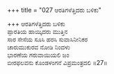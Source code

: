+++
title = "027 ಆರತಿಗಳೆತ್ತಿದರು ಬಳಿಕು"

+++
ಆರತಿಗಳೆತ್ತಿದರು ಬಳಿಕು  
ಪ್ಪಾರತಿಯ ಹಾಯ್ಕಿದರು ಮುತ್ತಿನ  
ಸಾರ ಸೇಸೆಯ ಸೂಸಿ ಹರಸಿ ಸುವಾಸಿನೀನಿಕರ   
ಚಾರುಮುಕುರವ ನೋಡಿ ನಿಂದಳು  
ಭಾರಣೆಯ ಗರುವಾಯಿಯಲಿ ಜಂ   
ಬೀರಫಲವನು ಕೊಂಡಳಂಗನೆ ವಿಪ್ರಮಂತ್ರದಲಿ      ॥27॥